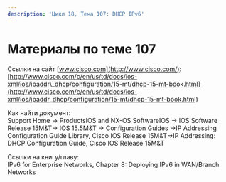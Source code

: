 ```yaml
---
description: 'Цикл 18, Тема 107: DHCP IPv6'
---
```


# Материалы по теме 107

Ссылки на сайт [www.cisco.com](http://www.cisco.com/):  
[http://www.cisco.com/c/en/us/td/docs/ios-xml/ios/ipaddr\_dhcp/configuration/15-mt/dhcp-15-mt-book.html](http://www.cisco.com/c/en/us/td/docs/ios-xml/ios/ipaddr_dhcp/configuration/15-mt/dhcp-15-mt-book.html)

Как найти документ:  
Support Home → ProductsIOS and NX-OS SoftwareIOS → IOS Software Release 15M&T→ IOS 15.5M&T → Configuration Guides →IP Addressing Configuration Guide Library, Cisco IOS Release 15M&T→IP Addressing: DHCP Configuration Guide, Cisco IOS Release 15M&T

Ссылки на книгу/главу:  
IPv6 for Enterprise Networks, Chapter 8: Deploying IPv6 in WAN/Branch Networks

